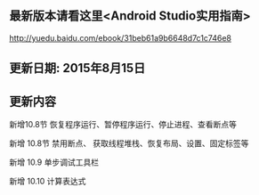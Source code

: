 
## 最新版本请看这里<Android Studio实用指南> 
http://yuedu.baidu.com/ebook/31beb61a9b6648d7c1c746e8

## 更新日期: 2015年8月15日
## 更新内容

新增10.8节 恢复程序运行、暂停程序运行、停止进程、查看断点等

新增 10.8节 禁用断点、 获取线程堆栈、恢复布局、设置、固定标签等

新增 10.9 单步调试工具栏

新增 10.10 计算表达式



  
